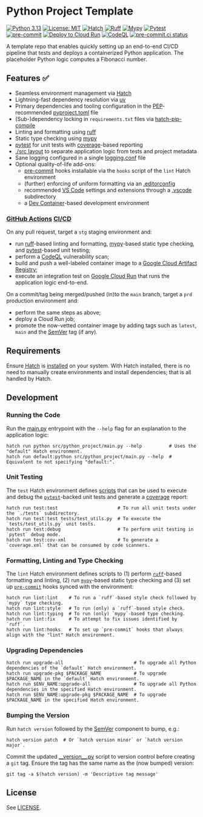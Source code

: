 # Python Project Template

[![Python 3.13](https://img.shields.io/badge/python-3.13-blue.svg)](https://docs.python.org/3/whatsnew/3.13.html)
[![License: MIT](https://img.shields.io/badge/License-MIT-9400d3.svg)](https://opensource.org/licenses/MIT)
[![Hatch](https://img.shields.io/badge/%F0%9F%A5%9A-Hatch-4051b5.svg)](https://github.com/pypa/hatch)
[![Ruff](https://img.shields.io/endpoint?url=https://raw.githubusercontent.com/astral-sh/ruff/main/assets/badge/v2.json)](https://github.com/astral-sh/ruff)
[![Mypy](https://img.shields.io/badge/type%20checked-mypy-039dfc)](https://github.com/python/mypy)
[![Pytest](https://img.shields.io/static/v1?label=‎&message=Pytest&logo=Pytest&color=b647c4&logoColor=white)](https://docs.pytest.org)
[![pre-commit](https://img.shields.io/badge/pre--commit-enabled-brightgreen?logo=pre-commit&logoColor=white)](https://github.com/pre-commit/pre-commit)
[![Deploy to Cloud Run](https://github.com/h-holm/python-project/workflows/Deploy%20to%20Cloud%20Run/badge.svg)](https://github.com/h-holm/python-project/actions/workflows/deploy-to-cloud-run.yaml)
[![CodeQL](https://github.com/h-holm/python-project/workflows/CodeQL%20Analysis/badge.svg)](https://github.com/h-holm/python-project/actions/workflows/codeql-analysis.yaml)
[![pre-commit.ci status](https://results.pre-commit.ci/badge/github/h-holm/python-project/main.svg)](https://results.pre-commit.ci/latest/github/h-holm/python-project/main)

A template repo that enables quickly setting up an end-to-end CI/CD pipeline that tests and deploys a containerized
Python application. The placeholder Python logic computes a Fibonacci number.

## Features ✅

* Seamless environment management via [Hatch](https://hatch.pypa.io/latest)
* Lightning-fast dependency resolution via [uv](https://github.com/astral-sh/uv)
* Primary dependencies and tooling configuration in the [PEP](https://peps.python.org/pep-0621)-recommended
[pyproject.toml](./pyproject.toml) file
* (Sub-)dependency locking in `requirements.txt` files via
[hatch-pip-compile](https://github.com/juftin/hatch-pip-compile)
* Linting and formatting using [ruff](https://github.com/astral-sh/ruff)
* Static type checking using [mypy](https://github.com/python/mypy)
* [pytest](https://docs.pytest.org) for unit tests with [coverage](https://coverage.readthedocs.io/en/7.6.7)-based
reporting
* [./src layout](https://packaging.python.org/en/latest/discussions/src-layout-vs-flat-layout) to separate application
logic from tests and project metadata
* Sane logging configured in a single [logging.conf](./src/python_project/logging.conf) file
* Optional quality-of-life add-ons:
  * [pre-commit](https://github.com/pre-commit/pre-commit) hooks installable via the `hooks` script of the `lint` Hatch
  environment
  * (further) enforcing of uniform formatting via an [.editorconfig](./.editorconfig)
  * recommended [VS Code](https://code.visualstudio.com) settings and extensions through a [.vscode](./.vscode)
  subdirectory
  * a [Dev Container](https://code.visualstudio.com/docs/devcontainers/containers)-based development environment

### [GitHub Actions](./.github/workflows/) [CI/CD](https://www.redhat.com/en/topics/devops/what-is-ci-cd)

On any pull request, target a `stg` staging environment and:

* run [ruff](https://github.com/astral-sh/ruff)-based linting and formatting,
[mypy](https://github.com/python/mypy)-based static type checking, and [pytest](https://docs.pytest.org)-based unit
testing;
* perform a [CodeQL](https://codeql.github.com) vulnerability scan;
* build and push a well-labeled container image to a
[Google Cloud Artifact Registry](https://cloud.google.com/artifact-registry/docs);
* execute an integration test on [Google Cloud Run](https://cloud.google.com/run?hl=en) that runs the application
logic end-to-end.

On a commit/tag being merged/pushed (in)to the `main` branch, target a `prd` production environment and:

* perform the same steps as above;
* deploy a Cloud Run job;
* promote the now-vetted container image by adding tags such as `latest`, `main` and the [SemVer](https://semver.org)
tag (if any).

## Requirements

Ensure [Hatch](https://hatch.pypa.io/latest) is [installed](https://hatch.pypa.io/latest/install) on your system. With
Hatch installed, there is no need to manually create environments and install dependencies; that is all handled by
Hatch.

## Development

### Running the Code

Run the [main.py](./src/python_project/main.py) entrypoint with the `--help` flag for an explanation to the application
logic:

```shell
hatch run python src/python_project/main.py --help          # Uses the "default" Hatch environment.
hatch run default:python src/python_project/main.py --help  # Equivalent to not specifying "default:".
```

### Unit Testing

The `test` Hatch environment defines [scripts](https://hatch.pypa.io/1.13/how-to/run/python-scripts) that can be used
to execute and debug the [`pytest`](https://docs.pytest.org/en/stable)-backed unit tests and generate a
[coverage](https://coverage.readthedocs.io/en/7.6.7) report:

```shell
hatch run test:test                      # To run all unit tests under the `./tests` subdirectory.
hatch run test:test tests/test_utils.py  # To execute the `tests/test_utils.py` unit tests.
hatch run test:debug                     # To perform unit testing in `pytest` debug mode.
hatch run test:cov-xml                   # To generate a `coverage.xml` that can be consumed by code scanners.
```

### Formatting, Linting and Type Checking

The `lint` Hatch environment defines scripts to (1) perform [`ruff`](https://github.com/astral-sh/ruff)-based
formatting and linting, (2) run [`mypy`](https://github.com/python/mypy)-based static type checking and (3) set up
[`pre-commit`](https://github.com/pre-commit/pre-commit) hooks synced with the environment:

```shell
hatch run lint:lint    # To run a `ruff`-based style check followed by `mypy` type checking.
hatch run lint:style   # To run (only) a `ruff`-based style check.
hatch run lint:typing  # To run (only) `mypy`-based type checking.
hatch run lint:fix     # To attempt to fix issues identified by `ruff`.
hatch run lint:hooks   # To set up `pre-commit` hooks that always align with the "lint" Hatch environment.
```

### Upgrading Dependencies

```shell
hatch run upgrade-all                          # To upgrade all Python dependencies of the `default` Hatch environment.
hatch run upgrade-pkg $PACKAGE_NAME            # To upgrade $PACKAGE_NAME in the `default` Hatch environment.
hatch run $ENV_NAME:upgrade-all                # To upgrade all Python dependencies in the specified Hatch environment.
hatch run $ENV_NAME:upgrade-pkg $PACKAGE_NAME  # To upgrade $PACKAGE_NAME in the specified Hatch environment.
```

### Bumping the Version

Run `hatch version` followed by the [SemVer](https://semver.org) component to bump, e.g.:

```shell
hatch version patch  # Or `hatch version minor` or `hatch version major`.
```

Commit the updated [\_\_version\_\_.py](./src/python_project/__version__.py) script to version control before creating
a `git` tag. Ensure the tag has the same name as the (now bumped) version:

```shell
git tag -a $(hatch version) -m 'Descriptive tag message'
```

## License

See [LICENSE](LICENSE).
